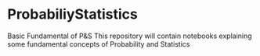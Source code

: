 # ProbabiliyStatistics
Basic Fundamental of P&amp;S
This repository will contain notebooks explaining some fundamental concepts of Probability and Statistics
